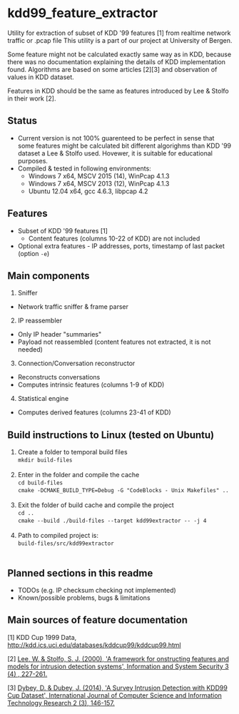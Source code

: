 # kdd99_feature_extractor
Utility for extraction of subset of KDD '99 features [1] from realtime network traffic or .pcap file
This utility is a part of our project at University of Bergen.

Some feature might not be calculated exactly same way as in KDD, because there was no documentation explaining the details of KDD implementation found. Algorithms are based on some articles [2][3] and observation of values in KDD dataset. 

Features in KDD should be the same as features introduced by Lee & Stolfo in their work [2].

## Status
* Current version is not 100% guarenteed to be perfect in sense that some features might be calculated bit different algorighms than KDD '99 dataset a Lee & Stolfo used. Hovewer, it is suitable for educational purposes.
* Compiled & tested in following environments:
  * Windows 7 x64, MSCV 2015 (14), WinPcap 4.1.3
  * Windows 7 x64, MSCV 2013 (12), WinPcap 4.1.3
  * Ubuntu 12.04 x64, gcc 4.6.3, libpcap 4.2

## Features
* Subset of KDD '99 features [1]
  * Content features (columns 10-22 of KDD) are not included
* Optional extra features - IP addresses, ports, timestamp of last packet (option `-e`)

## Main components
1. Sniffer
  * Network traffic sniffer & frame parser
2. IP reassembler
  * Only IP header "summaries" 
  * Payload not reassembled (content features not extracted, it is not needed)
3. Connection/Conversation reconstructor
  * Reconstructs conversations
  * Computes intrinsic features (columns 1-9 of KDD)
4. Statistical engine
  * Computes derived features (columns 23-41 of KDD)

## Build instructions to Linux (tested on Ubuntu)
1. Create a folder to temporal build files<br/>
   `mkdir build-files`<br/><br/>
2. Enter in the folder and compile the cache<br/>
  `cd build-files`<br/>
   `cmake -DCMAKE_BUILD_TYPE=Debug -G "CodeBlocks - Unix Makefiles" ..`<br/><br/>
3. Exit the folder of build cache and compile the project<br/>
  `cd ..`<br/>
  `cmake --build ./build-files --target kdd99extractor -- -j 4`<br/><br/>
4. Path to compiled project is:<br/>
  `build-files/src/kdd99extractor`<br/><br/>

## Planned sections in this readme
* TODOs (e.g. IP checksum checking not implemented)
* Known/possible problems, bugs & limitations


## Main sources of feature documentation
[1] KDD Cup 1999 Data, http://kdd.ics.uci.edu/databases/kddcup99/kddcup99.html

[2] [Lee, W. & Stolfo, S. J. (2000), 'A framework for 
onstructing features and models for intrusion detection systems', Information and System Security 3 (4) , 227-261.](http://wenke.gtisc.gatech.edu/ids-readings/lee_dmids_frmwk.pdf)

[3] [Dybey, D. & Dubey, J. (2014), 'A Survey Intrusion Detection with KDD99 Cup Dataset', International Journal of Computer Science and Information Technology Research 2 (3), 146-157.](http://www.researchpublish.com/download.php?file=A%20Survey%20Intrusion%20Detection%20with%20KDD99-403.pdf&act=book)
